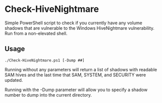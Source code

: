 # Check-HiveNightmare

Simple PowerShell script to check if you currently have any volume shadows that are vulnerable to the Windows HiveNightmare vulnerability. Run from a non-elevated shell.

## Usage

`./Check-HiveNightmare.ps1 [-Dump ##]`

Running without any parameters will return a list of shadows with readable SAM hives and the last time that SAM, SYSTEM, and SECURITY were updated.

Running with the -Dump parameter will allow you to specify a shadow number to dump into the current directory.
